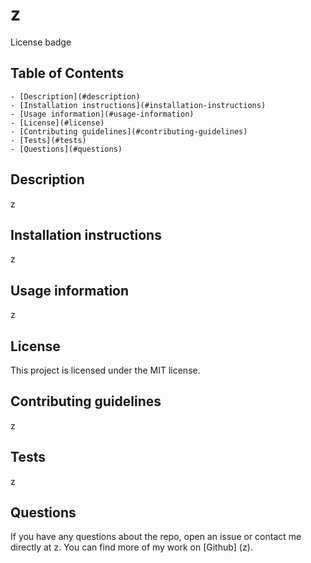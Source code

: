# z

  License badge
  
  ## Table of Contents
    - [Description](#description)
    - [Installation instructions](#installation-instructions)
    - [Usage information](#usage-information)
    - [License](#license)
    - [Contributing guidelines](#contributing-guidelines)
    - [Tests](#tests)
    - [Questions](#questions)
  
  ## Description
  z
  
  ## Installation instructions
  z
  
  ## Usage information
  z
  
  ## License
  This project is licensed under the MIT license.
  
  ## Contributing guidelines
  z
  
  ## Tests
  z
  
  ## Questions
  If you have any questions about the repo, open an issue or contact me directly at z. You can find more of my work on [Github] (z).